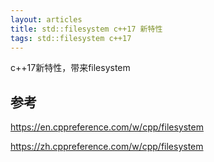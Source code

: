 ```yaml
---
layout: articles
title: std::filesystem c++17 新特性
tags: std::filesystem c++17
---
```


c++17新特性，带来filesystem




## 参考

https://en.cppreference.com/w/cpp/filesystem

https://zh.cppreference.com/w/cpp/filesystem
